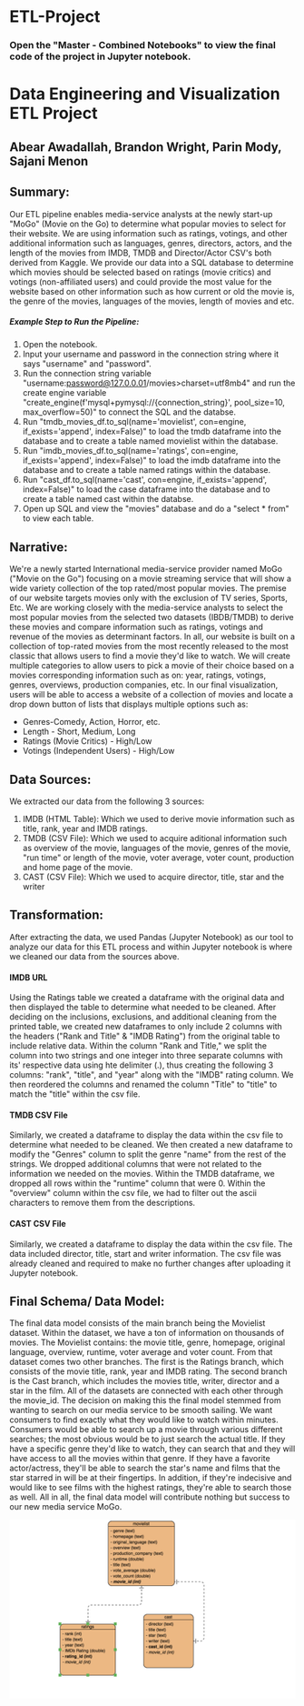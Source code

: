 # ETL-Project

### Open the "Master - Combined Notebooks" to view the final code of the project in Jupyter notebook.

# Data Engineering and Visualization ETL Project
## Abear Awadallah, Brandon Wright, Parin Mody, Sajani Menon

## Summary:
Our ETL pipeline enables media-service analysts at the newly start-up "MoGo" (Movie on the Go) to determine what popular movies to select for their website. We are using information such as ratings, votings, and other additional information such as languages, genres, directors, actors, and the length of the movies from IMDB, TMDB and Director/Actor CSV's both derived from Kaggle. We provide our data into a SQL database to determine which movies should be selected based on ratings (movie critics) and votings (non-affiliated users) and could provide the most value for the website based on other information such as how current or old the movie is, the genre of the movies, languages of the movies, length of movies and etc.

##### Example Step to Run the Pipeline:
  1. Open the notebook.
  2. Input your username and password in the connection string where it says "username" and "password".
  3. Run the connection string variable "username:password@127.0.0.01/movies>charset=utf8mb4" and run the create engine variable "create_engine(f'mysql+pymysql://{connection_string}', pool_size=10, max_overflow=50)" to connect the SQL and the databse. 
  4. Run "tmdb_movies_df.to_sql(name='movielist', con=engine, if_exists='append', index=False)" to load the tmdb dataframe into the database and to create a table named movielist within the database.
  5. Run "imdb_movies_df.to_sql(name='ratings', con=engine, if_exists='append', index=False)" to load the imdb dataframe into the database and to create a table named ratings within the database.
  6. Run "cast_df.to_sql(name='cast', con=engine, if_exists='append', index=False)" to load the case dataframe into the database and to create a table named cast within the databse. 
  7. Open up SQL and view the "movies" database and do a "select * from" to view each table.
  
## Narrative:
We're a newly started International media-service provider named MoGo ("Movie on the Go") focusing on a movie streaming service that will show a wide variety collection of the top rated/most popular movies. The premise of our website targets movies only with the exclusion of TV series, Sports, Etc. We are working closely with the media-service analysts to select the most popular movies from the selected two datasets (IBDB/TMDB) to derive these movies and compare information such as ratings, votings and revenue of the movies as determinant factors. In all, our website is built on a collection of top-rated movies from the most recently released to the most classic that allows users to find a movie they'd like to watch. We will create multiple categories to allow users to pick a movie of their choice based on a movies corresponding information such as on: year, ratings, votings, genres, overviews, production companies, etc. In our final visualization, users will be able to access a website of a collection of movies and locate a drop down button of lists that displays multiple options such as:
  - Genres-Comedy, Action, Horror, etc.
  - Length - Short, Medium, Long
  - Ratings (Movie Critics) - High/Low
  - Votings (Independent Users) - High/Low
  
## Data Sources:
We extracted our data from the following 3 sources:
  1. IMDB (HTML Table): Which we used to derive movie information such as title, rank, year and IMDB ratings.
  2. TMDB (CSV File): Which we used to acquire aditional information such as overview of the movie, languages of the movie, genres of the movie, "run time" or length of the movie, voter average, voter count, production and home page of the movie.
  3. CAST (CSV File): Which we used to acquire director, title, star and the writer
  
 ## Transformation:
 After extracting the data, we used Pandas (Jupyter Notebook) as our tool to analyze our data for this ETL process and within Jupyter notebook is where we cleaned our data from the sources above.
 
 #### IMDB URL
 Using the Ratings table we created a dataframe with the original data and then displayed the table to determine what needed to be cleaned. After deciding on the inclusions, exclusions, and additional cleaning from the printed table, we created new dataframes to only include 2 columns with the headers ("Rank and Title" & "IMDB Rating") from the original table to include relative data. Within the column "Rank and Title," we split the column into two strings and one integer into three separate columns with its' respective data using hte delimiter (.), thus creating the following 3 columns: "rank", "title", and "year" along with the "IMDB" rating column. We then reordered the columns and renamed the column "Title" to "title" to match the "title" within the csv file.
 
#### TMDB CSV File
Similarly, we created a dataframe to display the data within the csv file to determine what needed to be cleaned. We then created a new dataframe to modify the "Genres" column to split the genre "name" from the rest of the strings. We dropped additional columns that were not related to the information we needed on the movies. Within the TMDB dataframe, we dropped all rows within the "runtime" column that were 0. Within the "overview" column within the csv file, we had to filter out the ascii characters to remove them from the descriptions.

#### CAST CSV File
Similarly, we created a dataframe to display the data within the csv file. The data included director, title, start and writer information. The csv file was already cleaned and required to make no further changes after uploading it Jupyter notebook.

## Final Schema/ Data Model:
The final data model consists of the main branch being the Movielist dataset. Within the dataset, we have a ton of information on thousands of movies. The Movielist contains: the movie title, genre, homepage, original language, overview, runtime, voter average and voter count. From that dataset comes two other branches. The first is the Ratings branch, which consists of the movie title, rank, year and IMDB rating. The second branch is the Cast branch, which includes the movies title, writer, director and a star in the film. All of the datasets are connected with each other through the movie_id. The decision on making this the final model stemmed from wanting to search on our media service to be smooth sailing. We want consumers to find exactly what they would like to watch within minutes. Consumers would be able to search up a movie through various different searches; the most obvious would be to just search the actual title. If they have a specific genre they'd like to watch, they can search that and they will have access to all the movies within that genre. If they have a favorite actor/actress, they'll be able to search the star's name and films that the star starred in will be at their fingertips. In addition, if they're indecisive and would like to see films with the highest ratings, they're able to search those as well. All in all, the final data model will contribute nothing but success to our new media service MoGo.


![MoGo Relationship Entity Diagram](https://github.com/parin225/ETL-Project/blob/master/MOGO%20Entity%20Relationship%20Diagram.png)
